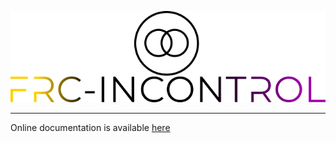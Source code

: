 ![In Control](/www/docs/resources/logo-black.png)

---

Online documentation is available [here](/www/docs/INDEX.md)
